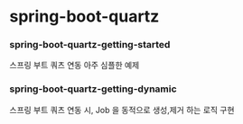 # spring-boot-quartz



### spring-boot-quartz-getting-started
스프링 부트 쿼츠 연동 아주 심플한 예제


### spring-boot-quartz-getting-dynamic	
스프링 부트 쿼츠 연동 시, Job 을 동적으로 생성,제거 하는 로직 구현
